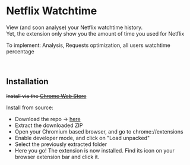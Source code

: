 # Netflix Watchtime

View (and soon analyse) your Netflix watchtime history.<br>Yet, the extension only show you the amount of time you used for Netflix

To implement: Analysis, Requests optimization, all users watchtime percentage


<br>

## Installation

~~Install via the [Chrome Web Store](#)~~

Install from source:
- Download the repo -> [here](https://github.com/ghrlt/netflix-watchtime/archive/refs/heads/master.zip)
- Extract the downloaded ZIP
- Open your Chromium based browser, and go to chrome://extensions
- Enable developer mode, and click on "Load unpacked"
- Select the previously extracted folder
- Here you go! The extension is now installed. Find its icon on your browser extension bar and click it.

